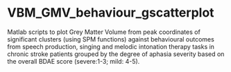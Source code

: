 # VBM_GMV_behaviour_gscatterplot

Matlab scripts to plot Grey Matter Volume from peak coordinates of significant clusters (using SPM functions) against behavioural outcomes from speech production, singing and melodic intonation therapy tasks in chronic stroke patients grouped by the degree of aphasia severity based on the overall BDAE score (severe:1-3; mild: 4-5).
